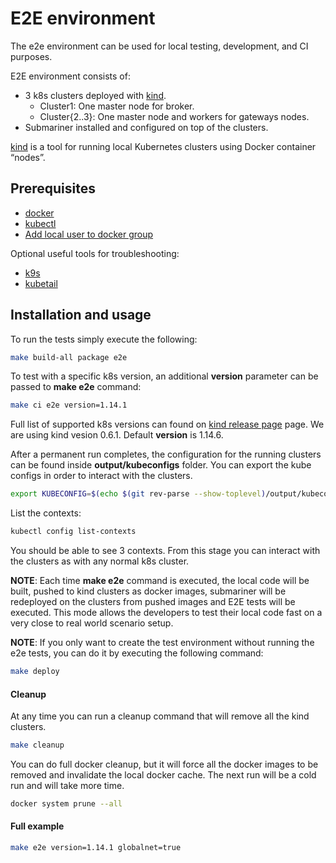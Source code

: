# E2E environment

The e2e environment can be used for local testing, development, and CI purposes.

E2E environment consists of:
- 3 k8s clusters deployed with [kind].
  - Cluster1: One master node for broker.
  - Cluster{2..3}: One master node and workers for gateways nodes.
- Submariner installed and configured on top of the clusters.

[kind] is a tool for running local Kubernetes clusters using Docker container “nodes”.

## Prerequisites

- [docker]
- [kubectl]
- [Add local user to docker group]

Optional useful tools for troubleshooting:

- [k9s]
- [kubetail]

## Installation and usage

To run the tests simply execute the following:
```bash
make build-all package e2e
```

To test with a specific k8s version, an additional **version** parameter can be passed to **make e2e** command:
```bash
make ci e2e version=1.14.1
```

Full list of supported k8s versions can found on [kind release page] page. We are using kind vesion 0.6.1.
Default **version** is 1.14.6.

After a permanent run completes, the configuration for the running clusters can be found inside **output/kubeconfigs** folder.
You can export the kube configs in order to interact with the clusters.

```bash
export KUBECONFIG=$(echo $(git rev-parse --show-toplevel)/output/kubeconfigs/kind-config-cluster{1..3} | sed 's/ /:/g')
```

List the contexts:

```bash
kubectl config list-contexts
```

You should be able to see 3 contexts. From this stage you can interact with the clusters
as with any normal k8s cluster.


**NOTE**: Each time **make e2e** command is executed, the local code will be built, pushed to kind clusters
as docker images, submariner will be redeployed on the clusters from pushed images and E2E tests will be executed.
This mode allows the developers to test their local code fast on a very close to real world scenario setup.

**NOTE**: If you only want to create the test environment without running the e2e tests, you can do it by executing
the following command:

```bash
make deploy
```

#### Cleanup
At any time you can run a cleanup command that will remove all the kind clusters.

```bash
make cleanup
```

You can do full docker cleanup, but it will force all the docker images to be removed and invalidate the local docker cache.
The next run will be a cold run and will take more time.

```bash
docker system prune --all
```

#### Full example

```bash
make e2e version=1.14.1 globalnet=true
```

<!--links-->
[kind]: https://github.com/kubernetes-sigs/kind
[docker]: https://docs.docker.com/install/
[kubectl]: https://kubernetes.io/docs/tasks/tools/install-kubectl/
[k9s]: https://github.com/derailed/k9s
[kubetail]: https://github.com/johanhaleby/kubetail
[kind release page]: https://github.com/kubernetes-sigs/kind/releases
[Add local user to docker group]: https://docs.docker.com/install/linux/linux-postinstall/
